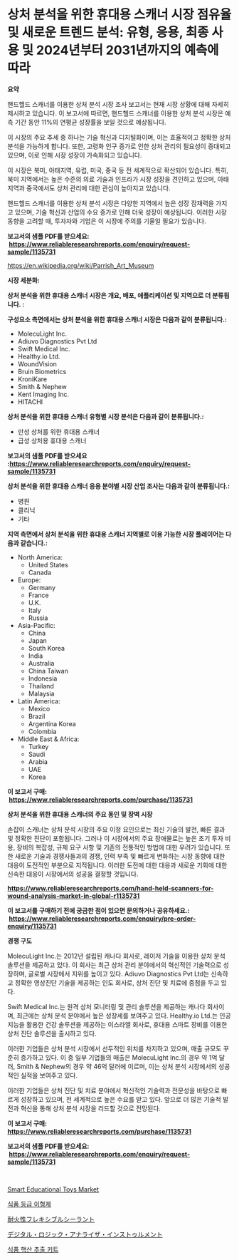 <p><h1>상처 분석을 위한 휴대용 스캐너 시장 점유율 및 새로운 트렌드 분석: 유형, 응용, 최종 사용 및 2024년부터 2031년까지의 예측에 따라</h1></p><p><strong>요약</strong></p>
<p><p>핸드헬드 스캐너를 이용한 상처 분석 시장 조사 보고서는 현재 시장 상황에 대해 자세히 제시하고 있습니다. 이 보고서에 따르면, 핸드헬드 스캐너를 이용한 상처 분석 시장은 예측 기간 동안 11%의 연평균 성장률을 보일 것으로 예상됩니다.</p><p>이 시장의 주요 추세 중 하나는 기술 혁신과 디지털화이며, 이는 효율적이고 정확한 상처 분석을 가능하게 합니다. 또한, 고령화 인구 증가로 인한 상처 관리의 필요성이 증대되고 있으며, 이로 인해 시장 성장이 가속화되고 있습니다.</p><p>이 시장은 북미, 아태지역, 유럽, 미국, 중국 등 전 세계적으로 확산되어 있습니다. 특히, 북미 지역에서는 높은 수준의 의료 기술과 인프라가 시장 성장을 견인하고 있으며, 아태지역과 중국에서도 상처 관리에 대한 관심이 높아지고 있습니다.</p><p>핸드헬드 스캐너를 이용한 상처 분석 시장은 다양한 지역에서 높은 성장 잠재력을 가지고 있으며, 기술 혁신과 산업의 수요 증가로 인해 더욱 성장이 예상됩니다. 이러한 시장 동향을 고려할 때, 투자자와 기업은 이 시장에 주의를 기울일 필요가 있습니다.</p></p>
<p><strong>보고서의 샘플 PDF를 받으세요: &nbsp;<a href="https://www.reliableresearchreports.com/enquiry/request-sample/1135731">https://www.reliableresearchreports.com/enquiry/request-sample/1135731</a></strong></p>
<p><a href="https://en.wikipedia.org/wiki/Parrish_Art_Museum">https://en.wikipedia.org/wiki/Parrish_Art_Museum</a></p>
<p><strong>시장 세분화:</strong></p>
<p><strong> 상처 분석을 위한 휴대용 스캐너 시장은 개요, 배포, 애플리케이션 및 지역으로 더 분류됩니다. :</strong></p>
<p><strong>구성요소 측면에서는 상처 분석을 위한 휴대용 스캐너 시장은 다음과 같이 분류됩니다.:</strong></p>
<p><ul><li>MolecuLight Inc.</li><li>Adiuvo Diagnostics Pvt Ltd</li><li>Swift Medical Inc.</li><li>Healthy.io Ltd.</li><li>WoundVision</li><li>Bruin Biometrics</li><li>KroniKare</li><li>Smith & Nephew</li><li>Kent Imaging Inc.</li><li>HITACHI</li></ul></p>
<p><strong> 상처 분석을 위한 휴대용 스캐너 유형별 시장 분석은 다음과 같이 분류됩니다.:</strong></p>
<p><ul><li>만성 상처를 위한 휴대용 스캐너</li><li>급성 상처용 휴대용 스캐너</li></ul></p>
<p><strong>보고서의 샘플 PDF를 받으세요 :<a href="https://www.reliableresearchreports.com/enquiry/request-sample/1135731">https://www.reliableresearchreports.com/enquiry/request-sample/1135731</a></strong></p>
<p><strong> 상처 분석을 위한 휴대용 스캐너 응용 분야별 시장 산업 조사는 다음과 같이 분류됩니다.:</strong></p>
<p><ul><li>병원</li><li>클리닉</li><li>기타</li></ul></p>
<p><strong>지역 측면에서 상처 분석을 위한 휴대용 스캐너 지역별로 이용 가능한 시장 플레이어는 다음과 같습니다.:</strong></p>
<p><ul>
    <li>
        North America:
        <ul>
            <li>United States</li>
            <li>Canada</li>
        </ul>
    </li>
    <li>
        Europe:
        <ul>
            <li>Germany</li>
            <li>France</li>
            <li>U.K.</li>
            <li>Italy</li>
            <li>Russia</li>
        </ul>
    </li>
    <li>
        Asia-Pacific:
        <ul>
            <li>China</li>
            <li>Japan</li>
            <li>South Korea</li>
            <li>India</li>
            <li>Australia</li>
            <li>China Taiwan</li>
            <li>Indonesia</li>
            <li>Thailand</li>
            <li>Malaysia</li>
        </ul>
    </li>
    <li>
        Latin America:
        <ul>
            <li>Mexico</li>
            <li>Brazil</li>
            <li>Argentina Korea</li>
            <li>Colombia</li>
        </ul>
    </li>
    <li>
        Middle East & Africa:
        <ul>
            <li>Turkey</li>
            <li>Saudi</li>
            <li>Arabia</li>
            <li>UAE</li>
            <li>Korea</li>
        </ul>
    </li>
    </ul></p>
<p><strong>이 보고서 구매: &nbsp;<a href="https://www.reliableresearchreports.com/purchase/1135731">https://www.reliableresearchreports.com/purchase/1135731</a></strong></p>
<p><strong>상처 분석을 위한 휴대용 스캐너의 주요 동인 및 장벽 시장</strong></p>
<p><p>손잡이 스캐너는 상처 분석 시장의 주요 이정 요인으로는 최신 기술의 발전, 빠른 결과 및 정확한 진단이 포함됩니다. 그러나 이 시장에서의 주요 장애물로는 높은 초기 투자 비용, 장비의 복잡성, 규제 요구 사항 및 기존의 전통적인 방법에 대한 우려가 있습니다. 또한 새로운 기술과 경쟁사들과의 경쟁, 인력 부족 및 빠르게 변화하는 시장 동향에 대한 대응이 도전적인 부분으로 지적됩니다. 이러한 도전에 대한 대응과 새로운 기회에 대한 신속한 대응이 시장에서의 성공을 결정할 것입니다.</p></p>
<p><strong><a href="https://www.reliableresearchreports.com/hand-held-scanners-for-wound-analysis-market-in-global-r1135731">https://www.reliableresearchreports.com/hand-held-scanners-for-wound-analysis-market-in-global-r1135731</a></strong></p>
<p><strong>이 보고서를 구매하기 전에 궁금한 점이 있으면 문의하거나 공유하세요.: &nbsp;<a href="https://www.reliableresearchreports.com/enquiry/pre-order-enquiry/1135731">https://www.reliableresearchreports.com/enquiry/pre-order-enquiry/1135731</a></strong></p>
<p><strong>경쟁 구도</strong></p>
<p><p>MolecuLight Inc.는 2012년 설립된 캐나다 회사로, 레이저 기술을 이용한 상처 분석 솔루션을 제공하고 있다. 이 회사는 최근 상처 관리 분야에서의 혁신적인 기술력으로 성장하며, 글로벌 시장에서 지위를 높이고 있다. Adiuvo Diagnostics Pvt Ltd는 신속하고 정확한 영상진단 기술을 제공하는 인도 회사로, 상처 진단 및 치료에 중점을 두고 있다.</p><p>Swift Medical Inc.는 원격 상처 모니터링 및 관리 솔루션을 제공하는 캐나다 회사이며, 최근에는 상처 분석 분야에서 높은 성장세를 보여주고 있다. Healthy.io Ltd.는 인공지능을 활용한 건강 솔루션을 제공하는 이스라엘 회사로, 휴대용 스마트 장비를 이용한 상처 진단 솔루션을 출시하고 있다.</p><p>이러한 기업들은 상처 분석 시장에서 선두적인 위치를 차지하고 있으며, 매출 규모도 꾸준히 증가하고 있다. 이 중 일부 기업들의 매출은 MolecuLight Inc.의 경우 약 1억 달러, Smith & Nephew의 경우 약 46억 달러에 이르며, 이는 상처 분석 시장에서의 성공적인 실적을 보여주고 있다.</p><p>이러한 기업들은 상처 진단 및 치료 분야에서 혁신적인 기술력과 전문성을 바탕으로 빠르게 성장하고 있으며, 전 세계적으로 높은 수요를 받고 있다. 앞으로 더 많은 기술적 발전과 혁신을 통해 상처 분석 시장을 리드할 것으로 전망된다.</p></p>
<p><strong>이 보고서 구매: &nbsp; <a href="https://www.reliableresearchreports.com/purchase/1135731">https://www.reliableresearchreports.com/purchase/1135731</a></strong></p>
<p><strong>보고서의 샘플 PDF를 받으세요: &nbsp;<a href="https://www.reliableresearchreports.com/enquiry/request-sample/1135731">https://www.reliableresearchreports.com/enquiry/request-sample/1135731</a></strong><strong></strong></p>
<p>&nbsp;</p>
<p><p><a href="https://github.com/brentleyjimmiealvaradoz4l1rea/Market-Research-Report-List-3/blob/main/smart-educational-toys-market.md">Smart Educational Toys Market</a></p><p><a href="https://github.com/johneahan44556754/Market-Research-Report-List-1/blob/main/7079366154396.md">식품 등급 이형제</a></p><p><a href="https://github.com/CloydAbbott2023/Market-Research-Report-List-2/blob/main/7878673145861.md">耐火性フレキシブルシーラント</a></p><p><a href="https://github.com/AaronVargas43/Market-Research-Report-List-2/blob/main/9846821145860.md">デジタル・ロジック・アナライザ・インストゥルメント</a></p><p><a href="https://github.com/sougarounis/Market-Research-Report-List-4/blob/main/7856009154397.md">식품 핵산 추출 키트</a></p></p>